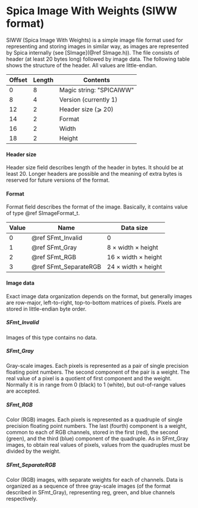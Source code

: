 Spica Image With Weights (SIWW format)
======================================

SIWW (Spica Image With Weights) is a simple image file format used for
representing and storing images in similar way, as images are represented
by Spica internally (see [SImage](@ref SImage.h)).
The file consists of header (at least 20 bytes long) followed by image data.
The following table shows the structure of the header. All values are
little-endian.

| Offset | Length | Contents                 |
| ------ | ------ | ------------------------ |
| 0      | 8      | Magic string: "SPICAIWW" |
| 8      | 4      | Version (currently 1)    |
| 12     | 2      | Header size (⩾ 20)       |
| 14     | 2      | Format                   |
| 16     | 2      | Width                    |
| 18     | 2      | Height                   |

#### Header size

Header size field describes length of the header in bytes. It should be at
least 20. Longer headers are possible and the meaning of extra bytes is
reserved for future versions of the format.

#### Format

Format field describes the format of the image. Basically, it contains value
of type @ref SImageFormat_t.

| Value | Name                  | Data size           |
| ----- | --------------------- | ------------------- |
| 0     | @ref SFmt_Invalid     | 0                   |
| 1     | @ref SFmt_Gray        | 8  × width × height |
| 2     | @ref SFmt_RGB         | 16 × width × height |
| 3     | @ref SFmt_SeparateRGB | 24 × width × height |

#### Image data

Exact image data organization depends on the format, but generally images
are row-major, left-to-right, top-to-bottom matrices of pixels. Pixels are
stored in little-endian byte order.

##### SFmt_Invalid

Images of this type contains no data.

##### SFmt_Gray

Gray-scale images. Each pixels is represented as a pair of single precision
floating point numbers. The second component of the pair is a weight. The real
value of a pixel is a quotient of first component and the weight. Normally
it is in range from 0 (black) to 1 (white), but out-of-range values are
accepted.

##### SFmt_RGB

Color (RGB) images. Each pixels is represented as a quadruple of single
precision floating point numbers. The last (fourth) component is a weight,
common to each of RGB channels, stored in the first (red), the second (green),
and the third (blue) component of the quadruple. As in SFmt_Gray images, to
obtain real values of pixels, values from the quadruples must be divided by
the weight.

##### SFmt_SeparateRGB

Color (RGB) images, with separate weights for each of channels. Data is
organized as a sequence of three gray-scale images (of the format described
in SFmt_Gray), representing reg, green, and blue channels respectively.

